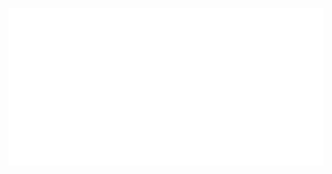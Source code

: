 <style>
    .badges {
        display: flex;
        align-items: start;
        gap: 2px;
    }

    .badges.row {
        flex-direction: row;
    }

    .badges.col {
        flex-direction: column;
    }

    span.badge {
        background-color: var(--bg-color);
        display: block;
        width: min-content;
        padding: 4px;
        font-size: 16px;
        line-height: 16px;
    }

    span.badge p {
        margin: 0;
    }

    .badge {
        height: 24px;
        margin: 0;
    }

    .badge.main {
        height: 42px;
    }
</style>

![asd](./content.svg)
